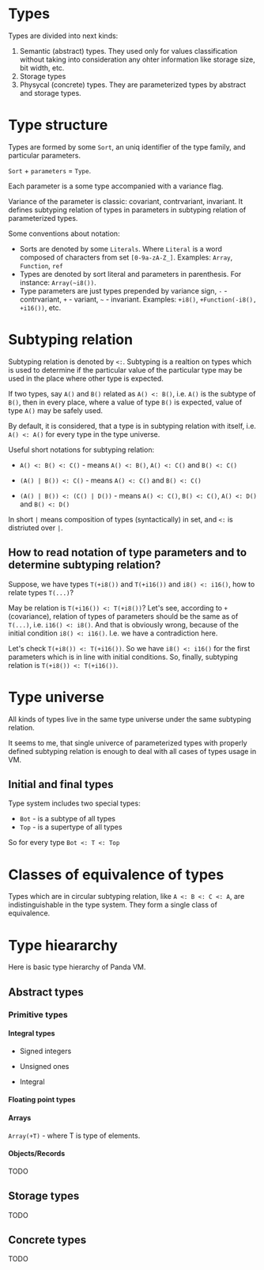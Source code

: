 # Types

Types are divided into next kinds:

1. Semantic (abstract) types. They used only for values classification without taking into consideration any ohter information
   like storage size, bit width, etc.
2. Storage types
3. Physycal (concrete) types. They are parameterized types by abstract and storage types.

# Type structure

Types are formed by some `Sort`, an uniq identifier of the type family, and particular parameters.

`Sort` + `parameters` = `Type`.

Each parameter is a some type accompanied with a variance flag.

Variance of the parameter is classic: covariant, contrvariant, invariant.
It defines subtyping relation of types in parameters in subtyping relation of parameterized
types.

Some conventions about notation:

- Sorts are denoted by some `Literals`. Where `Literal` is a word composed of characters from set `[0-9a-zA-Z_]`.
  Examples: `Array`, `Function`, `ref`
- Types are denoted by sort literal and parameters in parenthesis. For instance: `Array(~i8())`.
- Type parameters are just types prepended by variance sign, `-` - contrvariant, `+` - variant, `~` - invariant.
  Examples: `+i8()`, `+Function(-i8(), +i16())`, etc.

# Subtyping relation

Subtyping relation is denoted by `<:`. Subtyping is a realtion on types which is used to determine if the particular
value of the particular type may be used in the place where other type is expected.

If two types, say `A()` and `B()` related as `A() <: B()`, i.e. `A()` is the subtype of `B()`, then in every
place, where a value of type `B()` is expected, value of type `A()` may be safely used.

By default, it is considered, that a type is in subtyping relation with itself, i.e.
`A() <: A()` for every type in the type universe.

Useful short notations for subtyping relation:

- `A() <: B() <: C()` - means `A() <: B()`, `A() <: C()` and `B() <: C()`

- `(A() | B()) <: C()` - means `A() <: C()` and `B() <: C()`

- `(A() | B()) <: (C() | D())` - means `A() <: C()`, `B() <: C()`, `A() <: D()` and `B() <: D()`

In short `|` means composition of types (syntactically) in set, and `<:` is distriuted over `|`.

## How to read notation of type parameters and to determine subtyping relation?

Suppose, we have types `T(+i8())` and `T(+i16())` and `i8() <: i16()`, how to relate types `T(...)`?

May be relation is `T(+i16()) <: T(+i8())`? Let's see, according to `+` (covariance), relation of types of parameters
should be the same as of `T(...)`, i.e. `i16() <: i8()`. And that is obviously wrong, because of the initial condition 
`i8() <: i16()`. I.e. we have a contradiction here.

Let's check `T(+i8()) <: T(+i16())`. So we have `i8() <: i16()` for the first parameters which is in line
with initial conditions. So, finally, subtyping relation is `T(+i8()) <: T(+i16())`.

# Type universe

All kinds of types live in the same type universe under the same subtyping relation.

It seems to me, that single univerce of parameterized types with properly defined subtyping relation is enough to
deal with all cases of types usage in VM.

## Initial and final types

Type system includes two special types:

- `Bot` - is a subtype of all types
- `Top` - is a supertype of all types

So for every type `Bot <: T <: Top`

# Classes of equivalence of types

Types which are in circular subtyping relation, like `A <: B <: C <: A`, are indistinguishable
in the type system. They form a single class of equivalence.

# Type hieararchy

  Here is basic type hierarchy of Panda VM.

## Abstract types

### Primitive types

#### Integral types

- Signed integers

- Unsigned ones

- Integral

#### Floating point types

#### Arrays

`Array(+T)` - where T is type of elements.

#### Objects/Records

TODO

## Storage types

TODO

## Concrete types

TODO
